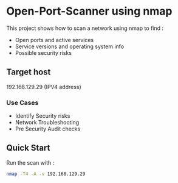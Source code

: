 # Open-Port-Scanner using nmap

This project shows how to scan a network using nmap to find :
-  Open ports and active services
-  Service versions and operating system info
-  Possible security risks


## Target host

192.168.129.29 (IPV4 address)

### Use Cases
-  Identify Security risks
-  Network Troubleshooting
-  Pre Security Audit checks

## Quick Start
Run the scan with :
```bash
nmap -T4 -A -v 192.168.129.29
